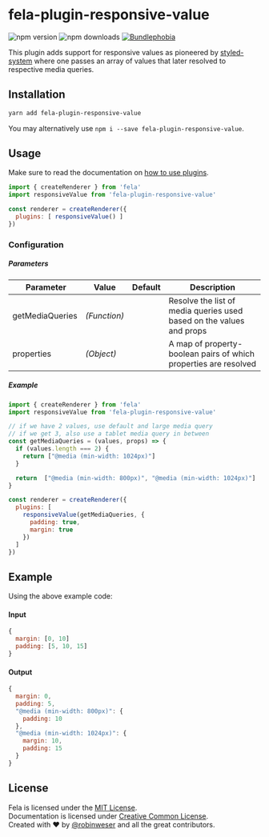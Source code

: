 # fela-plugin-responsive-value

<img alt="npm version" src="https://badge.fury.io/js/fela-plugin-responsive-value.svg"> <img alt="npm downloads" src="https://img.shields.io/npm/dm/fela-plugin-responsive-value.svg"> <a href="https://bundlephobia.com/result?p=fela-plugin-responsive-value@latest"><img alt="Bundlephobia" src="https://img.shields.io/bundlephobia/minzip/fela-plugin-responsive-value.svg"></a>

This plugin adds support for responsive values as pioneered by [styled-system](https://styled-system.com) where one passes an array of values that later resolved to respective media queries.

## Installation
```sh
yarn add fela-plugin-responsive-value
```
You may alternatively use `npm i --save fela-plugin-responsive-value`.


## Usage
Make sure to read the documentation on [how to use plugins](http://fela.js.org/docs/advanced/Plugins.html).

```javascript
import { createRenderer } from 'fela'
import responsiveValue from 'fela-plugin-responsive-value'

const renderer = createRenderer({
  plugins: [ responsiveValue() ]
})
```

### Configuration
##### Parameters
| Parameter | Value | Default | Description |
| --- | --- | --- | --- |
| getMediaQueries | *(Function)* |  | Resolve the list of media queries used based on the values and props |
| properties | *(Object)* |  | A map of property-boolean pairs of which properties are resolved |

##### Example
```javascript
import { createRenderer } from 'fela'
import responsiveValue from 'fela-plugin-responsive-value'

// if we have 2 values, use default and large media query
// if we get 3, also use a tablet media query in between
const getMediaQueries = (values, props) => {
  if (values.length === 2) {
    return ["@media (min-width: 1024px)"]
  }

  return  ["@media (min-width: 800px)", "@media (min-width: 1024px)"]
}

const renderer = createRenderer({
  plugins: [ 
    responsiveValue(getMediaQueries, {
      padding: true,
      margin: true
    })
  ]
})
```

## Example
Using the above example code:

#### Input
```javascript
{
  margin: [0, 10]
  padding: [5, 10, 15]
}
```
#### Output
```javascript
{
  margin: 0,
  padding: 5,
  "@media (min-width: 800px)": {
    padding: 10
  },
  "@media (min-width: 1024px)": {
    margin: 10,
    padding: 15
  }
}
```

## License
Fela is licensed under the [MIT License](http://opensource.org/licenses/MIT).<br>
Documentation is licensed under [Creative Common License](http://creativecommons.org/licenses/by/4.0/).<br>
Created with ♥ by [@robinweser](http://weser.io) and all the great contributors.
